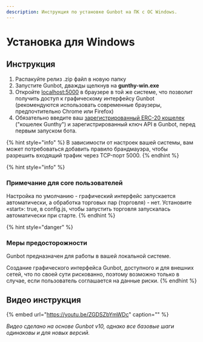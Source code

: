 ```yaml
---
description: Инструкция по установке Gunbot на ПК с ОС Windows.
---
```


# Установка для Windows

## Инструкция

1. Распакуйте релиз .zip файл в новую папку
2. Запустите Gunbot, дважды щелкнув на **gunthy-win.exe**
3. Откройте [localhost:5000](http://localhost:5000) в браузере в той же системе, что позволит получить доступ к графическому интерфейсу Gunbot \(рекомендуются использовать современные браузеры, предпочтительно Chrome или Firefox\)
4. Обязательно введите ваш [зарегистрированный ERC-20 кошелек](../exchange-and-license-settings/gunthy-wallet/) \("кошелек Gunthy"\) и зарегистрированный ключ API в Gunbot, перед первым запуском бота.

{% hint style="info" %}
В зависимости от настроек вашей системы, вам может потребоваться добавить правило брандмауэра, чтобы разрешить входящий трафик через TCP-порт 5000.
{% endhint %}

{% hint style="info" %}
### Примечание для core пользователей

Настройка по умолчанию - графический интерфейс запускается автоматически, а обработка торговых пар \(торговля\) - нет. Установите «start»: true, в config.js, чтобы запустить торговля запускалась автоматически при старте.
{% endhint %}

{% hint style="danger" %}
### Меры предосторожности

Gunbot предназначен для работы в вашей локальной системе. 

Создание графического интерфейса Gunbot, доступного и для внешних сетей, что по своей сути рискованно, поэтому возможно только в случае, если пользователь соглашается на данные риски.
{% endhint %}

## Видео инструкция

{% embed url="https://youtu.be/ZGDSZbYmWDc" caption="" %}

_Видео сделано на основе Gunbot v10, однако все базовые шаги одинаковы и для новых версий._

